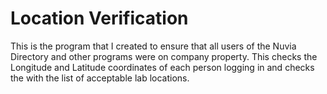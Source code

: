 # Location Verification 

This is the program that I created to ensure that all users of the Nuvia Directory and other programs were on company property. This checks the Longitude and Latitude coordinates of each person logging in and checks the with the list of acceptable lab locations. 
